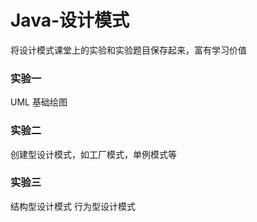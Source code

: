 # Java-设计模式
将设计模式课堂上的实验和实验题目保存起来，富有学习价值
### 实验一
UML 基础绘图

### 实验二
创建型设计模式，如工厂模式，单例模式等

### 实验三
结构型设计模式
行为型设计模式
